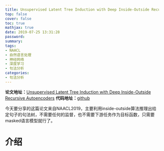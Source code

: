 ```yaml
---
title: Unsupervised Latent Tree Induction with Deep Inside-Outside Recursive Autoencoders
top: false
cover: false
toc: true
mathjax: true
date: 2019-07-25 13:31:28
password:
summary:
tags:
- NAACL
- 自然语言处理
- 神经网络
- 深度学习
- 句法分析
categories:
- 句法分析
---
```


**论文地址：**[Unsupervised Latent Tree Induction with Deep Inside-Outside Recursive Autoencoders](http://arxiv.org/abs/1904.02142)
**代码地址：**[github](https://github.com/iesl/diora)

今天要分享的这篇论文来自NAACL2019，主要利用inside-outside算法推理出给定句子的句法树，不需要任何的监督，也不需要下游任务作为目标函数，只需要masked语言模型就行了。

# 介绍
